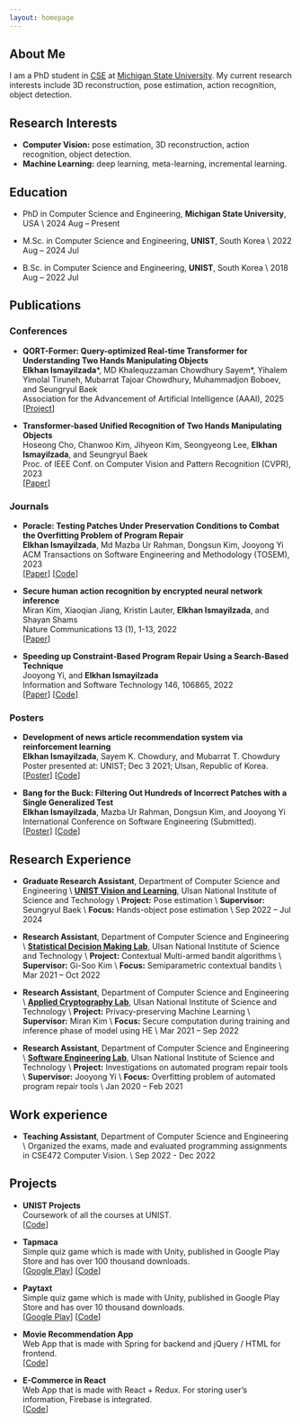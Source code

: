```yaml
---
layout: homepage
---
```


## About Me

I am a PhD student in [CSE](https://engineering.msu.edu/about/departments/cse) at [Michigan State University](https://msu.edu/). My current research interests include 3D reconstruction, pose estimation, action recognition, object detection.

## Research Interests

- **Computer Vision:** pose estimation, 3D reconstruction, action recognition, object detection.
- **Machine Learning:** deep learning, meta-learning, incremental learning.

## Education
- PhD in Computer Science and Engineering, **Michigan State University**, USA \\
  2024 Aug – Present

- M.Sc. in Computer Science and Engineering, **UNIST**, South Korea \\
  2022 Aug – 2024 Jul
  
- B.Sc. in Computer Science and Engineering, **UNIST**, South Korea \\
  2018 Aug – 2022 Jul

## Publications

### Conferences
- **QORT-Former: Query-optimized Real-time Transformer for Understanding Two Hands Manipulating Objects**
  <br>
  **Elkhan Ismayilzada**\*, MD Khalequzzaman Chowdhury Sayem\*, Yihalem Yimolal Tiruneh, Mubarrat Tajoar Chowdhury, Muhammadjon Boboev, and Seungryul Baek
  <br>
  Association for the Advancement of Artificial Intelligence (AAAI), 2025
  <br>
  [[Project](https://kcsayem.github.io/QORT-Former/)]
  
- **Transformer-based Unified Recognition of Two Hands Manipulating Objects**
  <br>
  Hoseong Cho, Chanwoo Kim, Jihyeon Kim, Seongyeong Lee, **Elkhan Ismayilzada**, and Seungryul Baek
  <br>
  Proc. of IEEE Conf. on Computer Vision and Pattern Recognition (CVPR), 2023
  <br>
  [[Paper](https://openaccess.thecvf.com/content/CVPR2023/papers/Cho_Transformer-Based_Unified_Recognition_of_Two_Hands_Manipulating_Objects_CVPR_2023_paper.pdf)]


### Journals
- **Poracle: Testing Patches Under Preservation Conditions to Combat the Overfitting Problem of Program Repair**
  <br>
  **Elkhan Ismayilzada**, Md Mazba Ur Rahman, Dongsun Kim, Jooyong Yi
  <br>
  ACM Transactions on Software Engineering and Methodology (TOSEM), 2023
  <br>
  [[Paper](https://dl.acm.org/doi/10.1145/3625293)]
  [[Code](https://github.com/UNIST-LOFT/poracle)]

- **Secure human action recognition by encrypted neural network inference**
  <br>
  Miran Kim, Xiaoqian Jiang, Kristin Lauter, **Elkhan Ismayilzada**, and Shayan Shams
  <br>
  Nature Communications 13 (1), 1-13, 2022
  <br>
  [[Paper](https://doi.org/10.1038/s41467-022-32168-5)]

- **Speeding up Constraint-Based Program Repair Using a Search-Based Technique**
  <br>
  Jooyong Yi, and **Elkhan Ismayilzada**
  <br>
  Information and Software Technology 146, 106865, 2022
  <br>
  [[Paper](https://doi.org/10.1016/j.infsof.2022.106865)]
  [[Code](https://github.com/jyi/fangelix)]
  
### Posters
- **Development of news article recommendation system via reinforcement learning**
  <br>
  **Elkhan Ismayilzada**, Sayem K. Chowdury, and Mubarrat T. Chowdury
  <br>
  Poster presented at: UNIST; Dec 3 2021; Ulsan, Republic of Korea.
  <br>
  [[Poster](https://drive.google.com/file/d/1NgkcPL2f6GhuSm-gaBw9lTEbMrHrZZ1S/view)]
  [[Code](https://github.com/kcsayem/Parallelization-of-bandit-algorithms-to-reduce-computational-cost-of-news-article-recommendation-sys)]

- **Bang for the Buck: Filtering Out Hundreds of Incorrect Patches with a Single Generalized Test**
  <br>
  **Elkhan Ismayilzada**, Mazba Ur Rahman, Dongsun Kim, and Jooyong Yi
  <br>
  International Conference on Software Engineering (Submitted).
  <br>
  [[Poster](https://drive.google.com/file/d/1pLrGCSrLL-ICqgwZ0KLVnZNNkUpbvF7t/view)]
  [[Code](https://github.com/poracle100/poracle-experiments)]

## Research Experience

- **Graduate Research Assistant**, Department of Computer Science and Engineering \\
  **[UNIST Vision and Learning](https://vision.unist.ac.kr/)**, Ulsan National Institute of Science and Technology \\
  **Project:** Pose estimation \\
  **Supervisor:** Seungryul Baek \\
  **Focus:** Hands-object pose estimation \\
  Sep 2022 – Jul 2024
  
- **Research Assistant**, Department of Computer Science and Engineering \\
  **[Statistical Decision Making Lab](https://sdm.unist.ac.kr/)**, Ulsan National Institute of Science and Technology \\
  **Project:** Contextual Multi-armed bandit algorithms \\
  **Supervisor:** Gi-Soo Kim \\
  **Focus:** Semiparametric contextual bandits \\
  Mar 2021 – Oct 2022
  
  
- **Research Assistant**, Department of Computer Science and Engineering \\
  **[Applied Cryptography Lab](https://k-miran.github.io/)**, Ulsan National Institute of Science and Technology \\
  **Project:** Privacy-preserving Machine Learning \\
  **Supervisor:** Miran Kim \\
  **Focus:** Secure computation during training and inference phase of model using HE \\
  Mar 2021 – Sep 2022

- **Research Assistant**, Department of Computer Science and Engineering \\
  **[Software Engineering Lab](https://www.jooyongyi.com/)**, Ulsan National Institute of Science and Technology \\
  **Project:** Investigations on automated program repair tools \\
  **Supervisor:** Jooyong Yi \\
  **Focus:** Overfitting problem of automated program repair tools \\
  Jan 2020 – Feb 2021

## Work experience
- **Teaching Assistant**, Department of Computer Science and Engineering \\
  Organized the exams, made and evaluated programming assignments in CSE472 Computer Vision. \\
  Sep 2022 - Dec 2022

## Projects
- **UNIST Projects** 
  <br>
  Coursework of all the courses at UNIST.
  <br>
  [[Code](https://github.com/elkhanzada/unist-projects)]

- **Tapmaca**
  <br>
  Simple quiz game which is made with Unity, published in Google Play Store and has over 100 thousand downloads.
  <br>
  [[Google Play](https://play.google.com/store/apps/details?id=com.elkhan.tapmaca)] [[Code](https://github.com/elkhanzada/tapmaca)]

- **Paytaxt**
  <br>
  Simple quiz game which is made with Unity, published in Google Play Store and has over 10 thousand downloads.
  <br>
  [[Google Play](https://play.google.com/store/apps/details?id=com.elkhan.paytaxt)] [[Code](https://github.com/elkhanzada/paytaxt)]

- **Movie Recommendation App**
  <br>
  Web App that is made with Spring for backend and jQuery / HTML for frontend.
  <br>
  [[Code](https://github.com/elkhanzada/movie-recommendation-app)]

- **E-Commerce in React**
  <br>
  Web App that is made with React + Redux. For storing user’s information, Firebase is integrated.
  <br>
  [[Code](https://github.com/elkhanzada/react-e-commerce)]
